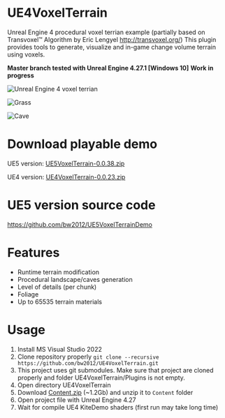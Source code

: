 # UE4VoxelTerrain
Unreal Engine 4 procedural voxel terrian example (partially based on Transvoxel™ Algorithm by Eric Lengyel http://transvoxel.org/)
This plugin provides tools to generate, visualize and in-game change volume terrain using voxels.

**Master branch tested with Unreal Engine 4.27.1 [Windows 10]**
**Work in progress**

![Unreal Engine 4 voxel terrian](https://github.com/bw2012/UE4VoxelTerrain/blob/master/terrain.gif?raw=true)

![Grass](https://github.com/bw2012/UE4VoxelTerrain/blob/master/grass.gif?raw=true)

![Cave](https://github.com/bw2012/UE4VoxelTerrain/blob/master/cave.gif?raw=true)

# Download playable demo
UE5 version: [UE5VoxelTerrain-0.0.38.zip](https://cutt.ly/z2yhLnA) 

UE4 version: [UE4VoxelTerrain-0.0.23.zip](https://bit.ly/3v4F13A) 

# UE5 version source code

https://github.com/bw2012/UE5VoxelTerrainDemo

# Features
* Runtime terrain modification
* Procedural landscape/caves generation
* Level of details (per chunk)
* Foliage
* Up to 65535 terrain materials

# Usage
1. Install MS Visual Studio 2022
2. Clone repository properly ```git clone --recursive https://github.com/bw2012/UE4VoxelTerrain.git```
3. This project uses git submodules. Make sure that project are cloned properly and folder UE4VoxelTerrain/Plugins is not empty.
4. Open directory UE4VoxelTerrain
5. Download [Content.zip](https://drive.google.com/file/d/1lvWXYaOzaiHsp0OgZyLBL7G_NSyvf9sT/view?usp=sharing) (~1.2Gb) and unzip it to ```Content``` folder
6. Open project file with Unreal Engine 4.27
7. Wait for compile UE4 KiteDemo shaders (first run may take long time)


